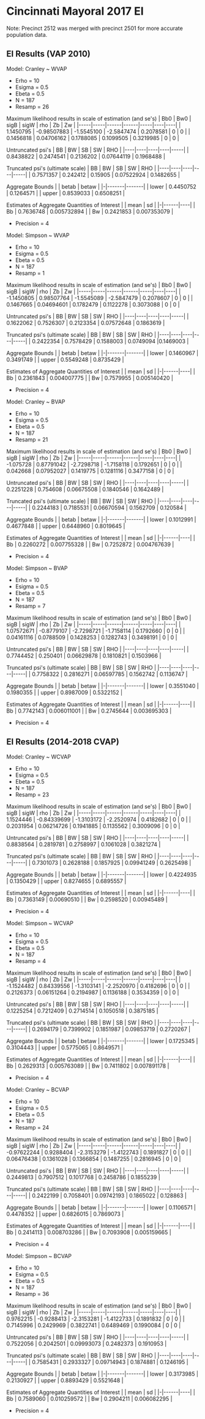 # Cincinnati Mayoral 2017 EI

Note: Precinct 2512 was merged with precinct 2501 for more accurate population data.

## EI Results (VAP 2010)
Model: Cranley ~ WVAP
* Erho = 10
* Esigma = 0.5
* Ebeta = 0.5
* N = 187
* Resamp = 26

Maximum likelihood results in scale of estimation (and se's)
| Bb0 | Bw0 | sigB | sigW | rho | Zb | Zw |
|-----|-----|------|------|-----|----|----|
| 1.1450795 | -0.98507883 | -1.5545100 | -2.5847474 | 0.2078581 | 0 | 0 |
| 0.1456818 | 0.04706162 | 0.1788085 | 0.1099505 | 0.3219985 | 0 | 0 |

Untruncated psi's
| BB | BW | SB | SW | RHO | 
|----|----|----|----|-----|
| 0.8438822 | 0.2474541 | 0.2136202 | 0.07644119 | 0.1968488 |

Truncated psi's (ultimate scale)
| BB | BW | SB | SW | RHO | 
|----|----|----|----|-----|
| 0.7571357 | 0.242412 | 0.15905 | 0.07522924 | 0.1482655 |

Aggregate Bounds
| | betab | betaw |
|-|-------|-------|
| lower | 0.4450752 | 0.1264571 |
| upper | 0.8539033 | 0.6508251 |

Estimates of Aggregate Quantities of Interest
| | mean | sd |
|-|------|----|
| Bb | 0.7636748 | 0.005732894 |
| Bw | 0.2421853 | 0.007353079 |

* Precision = 4   

Model: Simpson ~ WVAP
* Erho = 10
* Esigma = 0.5
* Ebeta = 0.5
* N = 187
* Resamp = 1

Maximum likelihood results in scale of estimation (and se's)
| Bb0 | Bw0 | sigB | sigW | rho | Zb | Zw |
|-----|-----|------|------|-----|----|----|
| -1.1450805 | 0.98507764 | -1.5545089 | -2.5847479 | 0.2078607 | 0 | 0 |
| 0.1467665 | 0.04694601 | 0.1782479 | 0.1122278 | 0.3073088 | 0 | 0 |

Untruncated psi's
| BB | BW | SB | SW | RHO | 
|----|----|----|----|-----|
| 0.1622062 | 0.7526307 | 0.2123354 | 0.07572648 | 0.1863619 |

Truncated psi's (ultimate scale)
| BB | BW | SB | SW | RHO | 
|----|----|----|----|-----|
| 0.2422354 | 0.7578429 | 0.1588003 | 0.0749094 |0.1469003 |

Aggregate Bounds
| | betab | betaw |
|-|-------|-------|
| lower | 0.1460967 | 0.3491749 |
| upper | 0.5549248 | 0.8735429 |

Estimates of Aggregate Quantities of Interest
| | mean | sd |
|-|------|----|
| Bb | 0.2361843 | 0.004007775 |
| Bw | 0.7579955 | 0.005140420 |

* Precision = 4

Model: Cranley ~ BVAP
* Erho = 10
* Esigma = 0.5
* Ebeta = 0.5
* N = 187
* Resamp = 21

Maximum likelihood results in scale of estimation (and se's)
| Bb0 | Bw0 | sigB | sigW | rho | Zb | Zw |
|-----|-----|------|------|-----|----|----|
| -1.075728 | 0.87791042 | -2.7298718 | -1.7158118 | 0.1792651 | 0 | 0 |
| 0.042668 | 0.07952027 | 0.1419775 | 0.1281116 | 0.3477158 | 0 | 0 |

Untruncated psi's
| BB | BW | SB | SW | RHO | 
|----|----|----|----|-----|
| 0.2251228 | 0.754608 | 0.06675508 | 0.1840546 | 0.1642489 |

Truncated psi's (ultimate scale)
| BB | BW | SB | SW | RHO | 
|----|----|----|----|-----|
| 0.2244183 | 0.7185531 | 0.06670594 | 0.1562709 | 0.120584 |

Aggregate Bounds
| | betab | betaw |
|-|-------|-------|
| lower | 0.1012991 | 0.4677848 |
| upper | 0.6448960 | 0.8019645 |

Estimates of Aggregate Quantities of Interest
| | mean | sd |
|-|------|----|
| Bb | 0.2260272 | 0.007755328 |
| Bw | 0.7252872 | 0.004767639 |

* Precision = 4   

Model: Simpson ~ BVAP
* Erho = 10
* Esigma = 0.5
* Ebeta = 0.5
* N = 187
* Resamp = 7

Maximum likelihood results in scale of estimation (and se's)
| Bb0 | Bw0 | sigB | sigW | rho | Zb | Zw |
|-----|-----|------|------|-----|----|----|
| 1.07572671 | -0.8779107 | -2.7298721 | -1.7158114 | 0.1792660 | 0 | 0 |
| 0.04161116 | 0.0788509 | 0.1428253 | 0.1282743 | 0.3498191 | 0 | 0 |

Untruncated psi's
| BB | BW | SB | SW | RHO | 
|----|----|----|----|-----|
| 0.7744452 | 0.250401 | 0.06629878 | 0.1810821 | 0.1503966 |

Truncated psi's (ultimate scale)
| BB | BW | SB | SW | RHO | 
|----|----|----|----|-----|
| 0.7758322 | 0.2816271 | 0.06597785 | 0.1562742 | 0.1136747 |

Aggregate Bounds
| | betab | betaw |
|-|-------|-------|
| lower | 0.3551040 | 0.1980355 |
| upper | 0.8987009 | 0.5322152 |

Estimates of Aggregate Quantities of Interest
| | mean | sd |
|-|------|----|
| Bb | 0.7742143 | 0.006011001 |
| Bw | 0.2745644 | 0.003695303 |

* Precision = 4 

## EI Results (2014-2018 CVAP)
Model: Cranley ~ WCVAP
* Erho = 10
* Esigma = 0.5
* Ebeta = 0.5
* N = 187
* Resamp = 23

Maximum likelihood results in scale of estimation (and se's)
| Bb0 | Bw0 | sigB | sigW | rho | Zb | Zw |
|-----|-----|------|------|-----|----|----|
| 1.1524446 | -0.84339699 | -1.3103172 | -2.2520974 | 0.4182682 | 0 | 0 |
| 0.2031954 | 0.06214726 | 0.1941885 | 0.1135562 | 0.3009096 | 0 | 0 |

Untruncated psi's
| BB | BW | SB | SW | RHO | 
|----|----|----|----|-----|
| 0.8838564 | 0.2819781 | 0.2758997 | 0.1061028 | 0.3821274 |

Truncated psi's (ultimate scale)
| BB | BW | SB | SW | RHO | 
|----|----|----|----|-----|
| 0.7301073 | 0.2628188 | 0.1857925 | 0.09941249 | 0.2625498 |

Aggregate Bounds
| | betab | betaw |
|-|-------|-------|
| lower | 0.4224935 | 0.1350429 |
| upper | 0.8274655 | 0.6895557 |

Estimates of Aggregate Quantities of Interest
| | mean | sd |
|-|------|----|
| Bb | 0.7363149 | 0.00690510 |
| Bw | 0.2598520 | 0.00945489 |

* Precision = 4   

Model: Simpson ~ WCVAP
* Erho = 10
* Esigma = 0.5
* Ebeta = 0.5
* N = 187
* Resamp = 4

Maximum likelihood results in scale of estimation (and se's)
| Bb0 | Bw0 | sigB | sigW | rho | Zb | Zw |
|-----|-----|------|------|-----|----|----|
| -1.1524482 | 0.84339556 | -1.3103141 | -2.2520970 | 0.4182696 | 0 | 0 |
|  0.2126373 | 0.06151264 |  0.2194987 | 0.1136188 | 0.3534359 | 0 | 0 |

Untruncated psi's
| BB | BW | SB | SW | RHO | 
|----|----|----|----|-----|
| 0.1225254 | 0.7212409 | 0.2714514 | 0.1050518 | 0.3875185 |

Truncated psi's (ultimate scale)
| BB | BW | SB | SW | RHO | 
|----|----|----|----|-----|
| 0.2694179 | 0.7399902 | 0.1851987 | 0.09853719 | 0.2720267 |

Aggregate Bounds
| | betab | betaw |
|-|-------|-------|
| lower | 0.1725345 | 0.3104443 |
| upper | 0.5775065 | 0.8649571 |

Estimates of Aggregate Quantities of Interest
| | mean | sd |
|-|------|----|
| Bb | 0.2629313 | 0.005763089 |
| Bw | 0.7411802 | 0.007891178 |

* Precision = 4

Model: Cranley ~ BCVAP
* Erho = 10
* Esigma = 0.5
* Ebeta = 0.5
* N = 187
* Resamp = 24

Maximum likelihood results in scale of estimation (and se's)
| Bb0 | Bw0 | sigB | sigW | rho | Zb | Zw |
|-----|-----|------|------|-----|----|----|
| -0.97622244 | 0.9288404 | -2.3153279 | -1.4122743 | 0.1891827 | 0 | 0 |
| 0.06476438 | 0.1361028 | 0.1366854 | 0.1487255 | 0.2816945 | 0 | 0 |

Untruncated psi's
| BB | BW | SB | SW | RHO | 
|----|----|----|----|-----|
| 0.2449813 | 0.7907512 | 0.1017768 | 0.2458786 | 0.1855239 |

Truncated psi's (ultimate scale)
| BB | BW | SB | SW | RHO | 
|----|----|----|----|-----|
| 0.2422199 | 0.7058401 | 0.09742193 | 0.1865022 | 0.128863 |

Aggregate Bounds
| | betab | betaw |
|-|-------|-------|
| lower | 0.1106571 | 0.4478352 |
| upper | 0.6826015 | 0.7869073 |

Estimates of Aggregate Quantities of Interest
| | mean | sd |
|-|------|----|
| Bb | 0.2414113 | 0.008703286 |
| Bw | 0.7093908 | 0.005159665 |

* Precision = 4   

Model: Simpson ~ BCVAP
* Erho = 10
* Esigma = 0.5
* Ebeta = 0.5
* N = 187
* Resamp = 36

Maximum likelihood results in scale of estimation (and se's)
| Bb0 | Bw0 | sigB | sigW | rho | Zb | Zw |
|-----|-----|------|------|-----|----|----|
| 0.9762215 | -0.9288413 | -2.3153281 | -1.4122733 | 0.1891832 | 0 | 0 |
| 0.7145996 | 0.2429969 | 0.3822741 | 0.6489469 | 0.1990084 | 0 | 0 |

Untruncated psi's
| BB | BW | SB | SW | RHO | 
|----|----|----|----|-----|
| 0.7522056 | 0.2042501 | 0.09993073 | 0.2482373 | 0.1910953 |

Truncated psi's (ultimate scale)
| BB | BW | SB | SW | RHO | 
|----|----|----|----|-----|
| 0.7585431 | 0.2933327 | 0.09714943 | 0.1874881 | 0.1246195 |

Aggregate Bounds
| | betab | betaw |
|-|-------|-------|
| lower | 0.3173985 | 0.2130927 |
| upper | 0.8893429 | 0.5521648 |

Estimates of Aggregate Quantities of Interest
| | mean | sd |
|-|------|----|
| Bb | 0.7589060 | 0.010259572 |
| Bw | 0.2904211 | 0.006082295 |

* Precision = 4 
